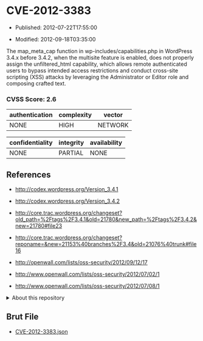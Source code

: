# CVE-2012-3383

- Published: 2012-07-22T17:55:00

- Modified: 2012-09-18T03:35:00

The map_meta_cap function in wp-includes/capabilities.php in WordPress 3.4.x before 3.4.2, when the multisite feature is enabled, does not properly assign the unfiltered_html capability, which allows remote authenticated users to bypass intended access restrictions and conduct cross-site scripting (XSS) attacks by leveraging the Administrator or Editor role and composing crafted text.

### CVSS Score: **2.6**

| authentication | complexity | vector |
| --- | --- | --- |
| NONE | HIGH | NETWORK |

| confidentiality | integrity | availability |
| --- | --- | --- |
| NONE | PARTIAL | NONE |

## References

* http://codex.wordpress.org/Version_3.4.1

* http://codex.wordpress.org/Version_3.4.2

* http://core.trac.wordpress.org/changeset?old_path=%2Ftags%2F3.4.1&old=21780&new_path=%2Ftags%2F3.4.2&new=21780#file23

* http://core.trac.wordpress.org/changeset?reponame=&new=21153%40branches%2F3.4&old=21076%40trunk#file16

* http://openwall.com/lists/oss-security/2012/09/12/17

* http://www.openwall.com/lists/oss-security/2012/07/02/1

* http://www.openwall.com/lists/oss-security/2012/07/08/1

<details>
<summary>About this repository</summary> 

  This repository is part of the project [Live Hack CVE](https://github.com/Live-Hack-CVE). Main website can be found [www.live-hack.org](https://www.live-hack.org) 
  
  Made by [Sn0wAlice](https://github.com/Sn0wAlice) for the people that care about security and need to have a feed of the latest CVEs. Hope you enjoy it, don't forget to star the repo and follow me on [Twitter](https://twitter.com/Sn0wAlice) and [Github](https://github.com/Sn0wAlice). And that is my [personnal website](https://www.alice-snow.me/)

  - [Home Page](https://github.com/Live-Hack-CVE)
  - [Framework](https://github.com/Live-Hack-CVE/cve-framework)
  - [CVE database](https://github.com/Live-Hack-CVE/full_database)
  - [Changelog](https://github.com/Live-Hack-CVE/Changelog)
</details>

## Brut File

* [CVE-2012-3383.json](https://raw.githubusercontent.com/Live-Hack-CVE/full_database/main/cves/2012/CVE-2012-3383.json)

